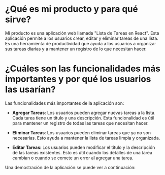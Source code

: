 # ¿Qué es mi producto y para qué sirve?

Mi producto es una aplicación web llamada "Lista de Tareas en React". Esta aplicación permite a los usuarios crear, editar y eliminar tareas de una lista. Es una herramienta de productividad que ayuda a los usuarios a organizar sus tareas diarias y a mantener un registro de lo que necesitan hacer.

# ¿Cuáles son las funcionalidades más importantes y por qué los usuarios las usarían?

Las funcionalidades más importantes de la aplicación son:

- **Agregar Tareas**: Los usuarios pueden agregar nuevas tareas a la lista. Cada tarea tiene un título y una descripción. Esta funcionalidad es útil para mantener un registro de todas las tareas que necesitan hacer.

- **Eliminar Tareas**: Los usuarios pueden eliminar tareas que ya no son necesarias. Esto ayuda a mantener la lista de tareas limpia y organizada.

- **Editar Tareas**: Los usuarios pueden modificar el título y la descripción de las tareas existentes. Esto es útil cuando los detalles de una tarea cambian o cuando se comete un error al agregar una tarea.

Una demostración de la aplicación se puede ver a continuación:
